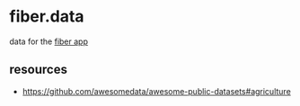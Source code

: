 # fiber.data
data for the [fiber app](https://github.com/seeris/fiber)

## resources

- https://github.com/awesomedata/awesome-public-datasets#agriculture
